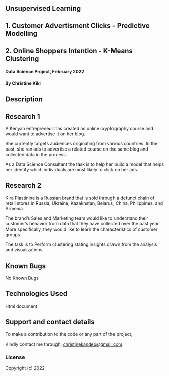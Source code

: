 # # 
## Unsupervised Learning

## 1. Customer Advertisment Clicks - Predictive Modelling
## 2. Online Shoppers Intention - K-Means Clustering

#### Data Science Project, February 2022

#### By **Christine Kiki**

## Description

## Research 1

A Kenyan entrepreneur has created an online cryptography course and would want to advertise it on her blog. 

She currently targets audiences originating from various countries. In the past, she ran ads to advertise a related course on the same blog and collected data in the process.

As a Data Science Consultant the task is to help her build a model that helps her identify which individuals are most likely to click on her ads. 

## Research 2

Kira Plastinina is a Russian brand that is sold through a defunct chain of retail stores in Russia, Ukraine, Kazakhstan, Belarus, China, Philippines, and Armenia. 

The brand’s Sales and Marketing team would like to understand their customer’s behavior from data that they have collected over the past year. More specifically, they would like to learn the characteristics of customer groups.

The task is to Perform clustering stating insights drawn from the analysis and visualizations.

## Known Bugs
No Known Bugs

## Technologies Used
Html document

## Support and contact details
To make a contribution to the code or any part of the project, 

Kindly contact me through; christinekandeo@gmail.com.
### License

Copyright (c) 2022
